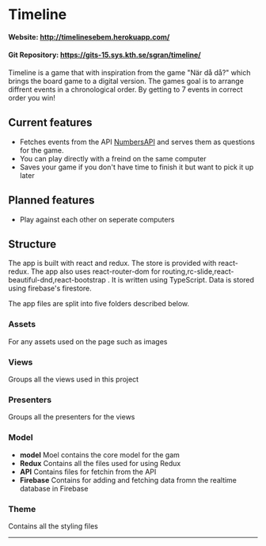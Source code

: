 # Timeline

<h4>Website: <a href='http://timelinesebem.herokuapp.com/'>http://timelinesebem.herokuapp.com/</a></h4>

<h4>Git Repository: <a href='https://gits-15.sys.kth.se/sgran/timeline'>https://gits-15.sys.kth.se/sgran/timeline/</a></h4>
Timeline is a game that with inspiration from the game "När då då?" which brings the board game to a digital version. The games goal is to arrange diffrent events in a chronological order. By getting to 7 events in correct order you win!

## Current features

- Fetches events from the API <a href='http://numbersapi.com/'>NumbersAPI</a> and serves them as questions for the game.
- You can play directly with a freind on the same computer
- Saves your game if you don't have time to finish it but want to pick it up later

## Planned features

- Play against each other on seperate computers

## Structure

The app is built with react and redux. The store is provided with react-redux. The app also uses react-router-dom for routing,rc-slide,react-beautiful-dnd,react-bootstrap . It is written using TypeScript. Data is stored using firebase's firestore.

The app files are split into five folders described below.

### Assets

For any assets used on the page such as images

### Views

Groups all the views used in this project

### Presenters

Groups all the presenters for the views

### Model

- **model**
  Moel contains the core model for the gam
- **Redux**
  Contains all the files used for using Redux
- **API**
  Contains files for fetchin from the API
- **Firebase**
  Contains for adding and fetching data fromn the realtime database in Firebase

### Theme

Contains all the styling files

---
